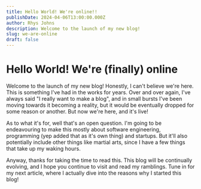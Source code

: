 ```yaml
---
title: Hello World! We're online!!
publishDate: 2024-04-06T13:00:00.000Z
author: Rhys Johns
description: Welcome to the launch of my new blog!
slug: we-are-online
draft: false
---
```


# Hello World! We're (finally) online

Welcome to the launch of my new blog! Honestly, I can't believe we're here. This is something I've had in the works for years. Over and over again, I've always said "I really want to make a blog", and in small bursts I've been moving towards it becoming a reality, but it would be eventually dropped for some reason or another. But now we're here, and it's live!

As to what it's for, well that's an open question. I'm going to be endeavouring to make this mostly about software engineering, programming (yep added that as it's own thing) and startups. But it'll also potentially include other things like martial arts, since I have a few things that take up my waking hours.

Anyway, thanks for taking the time to read this. This blog will be continually evolving, and I hope you continue to visit and read my ramblings. Tune in for my next article, where I actually dive into the reasons why I started this blog!

